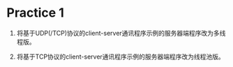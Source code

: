 # Practice 1

1. 将基于UDP(/TCP)协议的client-server通讯程序示例的服务器端程序改为多线程版。

2. 将基于TCP协议的client-server通讯程序示例的服务器端程序改为线程池版。
